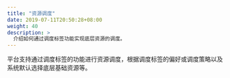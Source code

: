 ```yaml
---
title: "资源调度"
date: 2019-07-11T20:50:28+08:00
weight: 40
description: >
  介绍如何通过调度标签功能实现底层资源的调度。
---
```


平台支持通过调度标签的功能进行资源调度，根据调度标签的偏好或调度策略以及系统默认选择底层基础资源等。
